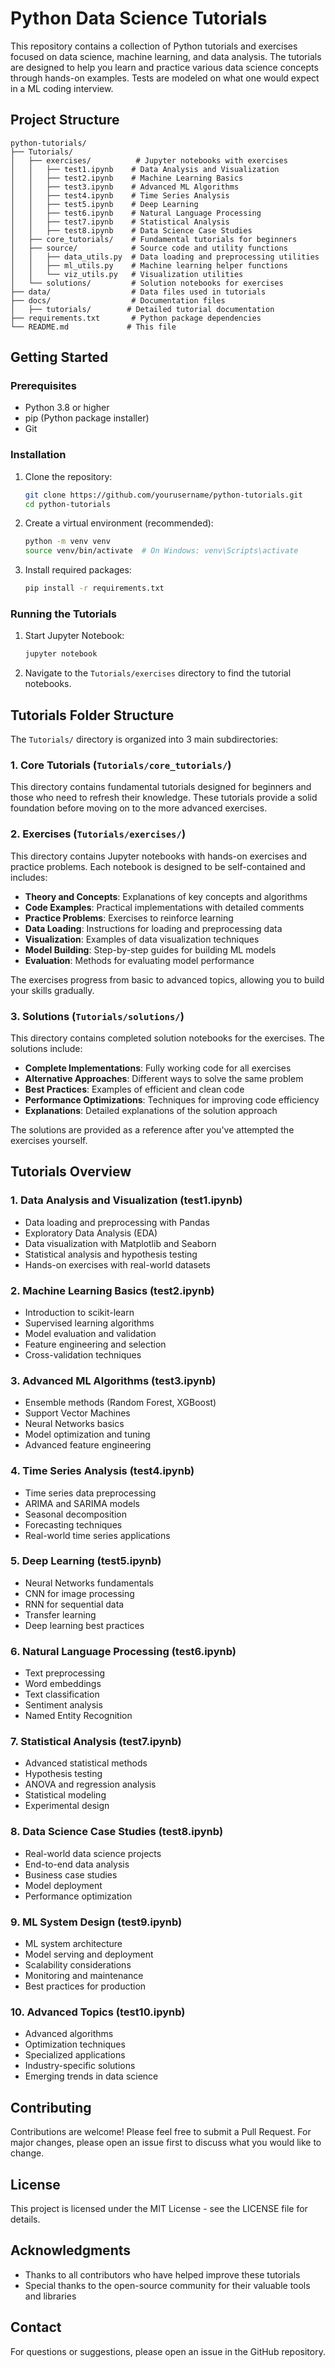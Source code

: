 # Python Data Science Tutorials

This repository contains a collection of Python tutorials and exercises focused on data science, machine learning, and data analysis. The tutorials are designed to help you learn and practice various data science concepts through hands-on examples. Tests are modeled on what one would expect in a ML coding interview.

## Project Structure

```
python-tutorials/
├── Tutorials/
│   ├── exercises/          # Jupyter notebooks with exercises
│   │   ├── test1.ipynb    # Data Analysis and Visualization
│   │   ├── test2.ipynb    # Machine Learning Basics
│   │   ├── test3.ipynb    # Advanced ML Algorithms
│   │   ├── test4.ipynb    # Time Series Analysis
│   │   ├── test5.ipynb    # Deep Learning
│   │   ├── test6.ipynb    # Natural Language Processing
│   │   ├── test7.ipynb    # Statistical Analysis
│   │   ├── test8.ipynb    # Data Science Case Studies
│   ├── core_tutorials/    # Fundamental tutorials for beginners
│   ├── source/            # Source code and utility functions
│   │   ├── data_utils.py  # Data loading and preprocessing utilities
│   │   ├── ml_utils.py    # Machine learning helper functions
│   │   └── viz_utils.py   # Visualization utilities
│   └── solutions/         # Solution notebooks for exercises
├── data/                  # Data files used in tutorials
├── docs/                  # Documentation files
│   ├── tutorials/        # Detailed tutorial documentation
├── requirements.txt       # Python package dependencies
└── README.md             # This file
```

## Getting Started

### Prerequisites

- Python 3.8 or higher
- pip (Python package installer)
- Git

### Installation

1. Clone the repository:
   ```bash
   git clone https://github.com/yourusername/python-tutorials.git
   cd python-tutorials
   ```

2. Create a virtual environment (recommended):
   ```bash
   python -m venv venv
   source venv/bin/activate  # On Windows: venv\Scripts\activate
   ```

3. Install required packages:
   ```bash
   pip install -r requirements.txt
   ```

### Running the Tutorials

1. Start Jupyter Notebook:
   ```bash
   jupyter notebook
   ```

2. Navigate to the `Tutorials/exercises` directory to find the tutorial notebooks.

## Tutorials Folder Structure

The `Tutorials/` directory is organized into 3 main subdirectories:

### 1. Core Tutorials (`Tutorials/core_tutorials/`)

This directory contains fundamental tutorials designed for beginners and those who need to refresh their knowledge. These tutorials provide a solid foundation before moving on to the more advanced exercises.


### 2. Exercises (`Tutorials/exercises/`)

This directory contains Jupyter notebooks with hands-on exercises and practice problems. Each notebook is designed to be self-contained and includes:

- **Theory and Concepts**: Explanations of key concepts and algorithms
- **Code Examples**: Practical implementations with detailed comments
- **Practice Problems**: Exercises to reinforce learning
- **Data Loading**: Instructions for loading and preprocessing data
- **Visualization**: Examples of data visualization techniques
- **Model Building**: Step-by-step guides for building ML models
- **Evaluation**: Methods for evaluating model performance

The exercises progress from basic to advanced topics, allowing you to build your skills gradually.


### 3. Solutions (`Tutorials/solutions/`)

This directory contains completed solution notebooks for the exercises. The solutions include:

- **Complete Implementations**: Fully working code for all exercises
- **Alternative Approaches**: Different ways to solve the same problem
- **Best Practices**: Examples of efficient and clean code
- **Performance Optimizations**: Techniques for improving code efficiency
- **Explanations**: Detailed explanations of the solution approach

The solutions are provided as a reference after you've attempted the exercises yourself.

## Tutorials Overview

### 1. Data Analysis and Visualization (test1.ipynb)
- Data loading and preprocessing with Pandas
- Exploratory Data Analysis (EDA)
- Data visualization with Matplotlib and Seaborn
- Statistical analysis and hypothesis testing
- Hands-on exercises with real-world datasets

### 2. Machine Learning Basics (test2.ipynb)
- Introduction to scikit-learn
- Supervised learning algorithms
- Model evaluation and validation
- Feature engineering and selection
- Cross-validation techniques

### 3. Advanced ML Algorithms (test3.ipynb)
- Ensemble methods (Random Forest, XGBoost)
- Support Vector Machines
- Neural Networks basics
- Model optimization and tuning
- Advanced feature engineering

### 4. Time Series Analysis (test4.ipynb)
- Time series data preprocessing
- ARIMA and SARIMA models
- Seasonal decomposition
- Forecasting techniques
- Real-world time series applications

### 5. Deep Learning (test5.ipynb)
- Neural Networks fundamentals
- CNN for image processing
- RNN for sequential data
- Transfer learning
- Deep learning best practices

### 6. Natural Language Processing (test6.ipynb)
- Text preprocessing
- Word embeddings
- Text classification
- Sentiment analysis
- Named Entity Recognition

### 7. Statistical Analysis (test7.ipynb)
- Advanced statistical methods
- Hypothesis testing
- ANOVA and regression analysis
- Statistical modeling
- Experimental design

### 8. Data Science Case Studies (test8.ipynb)
- Real-world data science projects
- End-to-end data analysis
- Business case studies
- Model deployment
- Performance optimization

### 9. ML System Design (test9.ipynb)
- ML system architecture
- Model serving and deployment
- Scalability considerations
- Monitoring and maintenance
- Best practices for production

### 10. Advanced Topics (test10.ipynb)
- Advanced algorithms
- Optimization techniques
- Specialized applications
- Industry-specific solutions
- Emerging trends in data science


## Contributing

Contributions are welcome! Please feel free to submit a Pull Request. For major changes, please open an issue first to discuss what you would like to change.

## License

This project is licensed under the MIT License - see the LICENSE file for details.

## Acknowledgments

- Thanks to all contributors who have helped improve these tutorials
- Special thanks to the open-source community for their valuable tools and libraries

## Contact

For questions or suggestions, please open an issue in the GitHub repository.
